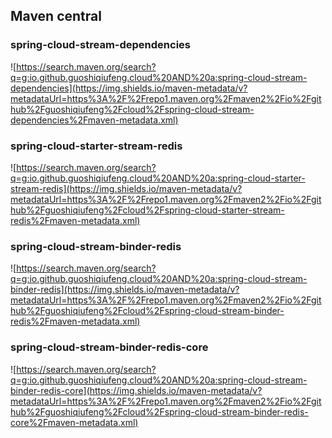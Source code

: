 ## Maven central

### spring-cloud-stream-dependencies

![https://search.maven.org/search?q=g:io.github.guoshiqiufeng.cloud%20AND%20a:spring-cloud-stream-dependencies](https://img.shields.io/maven-metadata/v?metadataUrl=https%3A%2F%2Frepo1.maven.org%2Fmaven2%2Fio%2Fgithub%2Fguoshiqiufeng%2Fcloud%2Fspring-cloud-stream-dependencies%2Fmaven-metadata.xml)

### spring-cloud-starter-stream-redis

![https://search.maven.org/search?q=g:io.github.guoshiqiufeng.cloud%20AND%20a:spring-cloud-starter-stream-redis](https://img.shields.io/maven-metadata/v?metadataUrl=https%3A%2F%2Frepo1.maven.org%2Fmaven2%2Fio%2Fgithub%2Fguoshiqiufeng%2Fcloud%2Fspring-cloud-starter-stream-redis%2Fmaven-metadata.xml)

### spring-cloud-stream-binder-redis

![https://search.maven.org/search?q=g:io.github.guoshiqiufeng.cloud%20AND%20a:spring-cloud-stream-binder-redis](https://img.shields.io/maven-metadata/v?metadataUrl=https%3A%2F%2Frepo1.maven.org%2Fmaven2%2Fio%2Fgithub%2Fguoshiqiufeng%2Fcloud%2Fspring-cloud-stream-binder-redis%2Fmaven-metadata.xml)

### spring-cloud-stream-binder-redis-core

![https://search.maven.org/search?q=g:io.github.guoshiqiufeng.cloud%20AND%20a:spring-cloud-stream-binder-redis-core](https://img.shields.io/maven-metadata/v?metadataUrl=https%3A%2F%2Frepo1.maven.org%2Fmaven2%2Fio%2Fgithub%2Fguoshiqiufeng%2Fcloud%2Fspring-cloud-stream-binder-redis-core%2Fmaven-metadata.xml)


